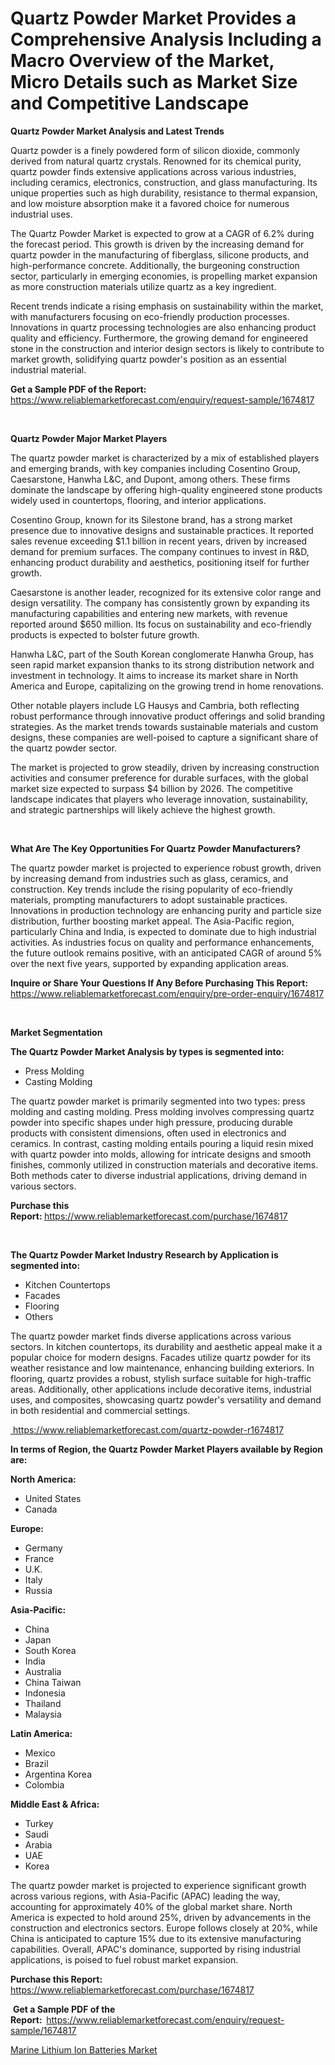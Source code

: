 <p><h1>Quartz Powder Market Provides a Comprehensive Analysis Including a Macro Overview of the Market, Micro Details such as Market Size and Competitive Landscape</h1></p><p><strong>Quartz Powder Market Analysis and Latest Trends</strong></p>
<p><p>Quartz powder is a finely powdered form of silicon dioxide, commonly derived from natural quartz crystals. Renowned for its chemical purity, quartz powder finds extensive applications across various industries, including ceramics, electronics, construction, and glass manufacturing. Its unique properties such as high durability, resistance to thermal expansion, and low moisture absorption make it a favored choice for numerous industrial uses.</p><p>The Quartz Powder Market is expected to grow at a CAGR of 6.2% during the forecast period. This growth is driven by the increasing demand for quartz powder in the manufacturing of fiberglass, silicone products, and high-performance concrete. Additionally, the burgeoning construction sector, particularly in emerging economies, is propelling market expansion as more construction materials utilize quartz as a key ingredient.</p><p>Recent trends indicate a rising emphasis on sustainability within the market, with manufacturers focusing on eco-friendly production processes. Innovations in quartz processing technologies are also enhancing product quality and efficiency. Furthermore, the growing demand for engineered stone in the construction and interior design sectors is likely to contribute to market growth, solidifying quartz powder's position as an essential industrial material.</p></p>
<p><strong>Get a Sample PDF of the Report:&nbsp;</strong> <a href="https://www.reliablemarketforecast.com/enquiry/request-sample/1674817?utm_campaign=2450&utm_medium=2&utm_source=Github&utm_content=ia&utm_term=25032025&utm_id=quartz-powder">https://www.reliablemarketforecast.com/enquiry/request-sample/1674817</a></p>
<p>&nbsp;</p>
<p><strong>Quartz Powder Major Market Players</strong></p>
<p><p>The quartz powder market is characterized by a mix of established players and emerging brands, with key companies including Cosentino Group, Caesarstone, Hanwha L&C, and Dupont, among others. These firms dominate the landscape by offering high-quality engineered stone products widely used in countertops, flooring, and interior applications.</p><p>Cosentino Group, known for its Silestone brand, has a strong market presence due to innovative designs and sustainable practices. It reported sales revenue exceeding $1.1 billion in recent years, driven by increased demand for premium surfaces. The company continues to invest in R&D, enhancing product durability and aesthetics, positioning itself for further growth.</p><p>Caesarstone is another leader, recognized for its extensive color range and design versatility. The company has consistently grown by expanding its manufacturing capabilities and entering new markets, with revenue reported around $650 million. Its focus on sustainability and eco-friendly products is expected to bolster future growth.</p><p>Hanwha L&C, part of the South Korean conglomerate Hanwha Group, has seen rapid market expansion thanks to its strong distribution network and investment in technology. It aims to increase its market share in North America and Europe, capitalizing on the growing trend in home renovations. </p><p>Other notable players include LG Hausys and Cambria, both reflecting robust performance through innovative product offerings and solid branding strategies. As the market trends towards sustainable materials and custom designs, these companies are well-poised to capture a significant share of the quartz powder sector.</p><p>The market is projected to grow steadily, driven by increasing construction activities and consumer preference for durable surfaces, with the global market size expected to surpass $4 billion by 2026. The competitive landscape indicates that players who leverage innovation, sustainability, and strategic partnerships will likely achieve the highest growth.</p></p>
<p>&nbsp;</p>
<p><strong>What Are The Key Opportunities For Quartz Powder Manufacturers?</strong></p>
<p><p>The quartz powder market is projected to experience robust growth, driven by increasing demand from industries such as glass, ceramics, and construction. Key trends include the rising popularity of eco-friendly materials, prompting manufacturers to adopt sustainable practices. Innovations in production technology are enhancing purity and particle size distribution, further boosting market appeal. The Asia-Pacific region, particularly China and India, is expected to dominate due to high industrial activities. As industries focus on quality and performance enhancements, the future outlook remains positive, with an anticipated CAGR of around 5% over the next five years, supported by expanding application areas.</p></p>
<p><strong>Inquire or Share Your Questions If Any Before Purchasing This Report:</strong> <a href="https://www.reliablemarketforecast.com/enquiry/pre-order-enquiry/1674817?utm_campaign=2450&utm_medium=2&utm_source=Github&utm_content=ia&utm_term=25032025&utm_id=quartz-powder">https://www.reliablemarketforecast.com/enquiry/pre-order-enquiry/1674817</a></p>
<p>&nbsp;</p>
<p><strong>Market Segmentation</strong></p>
<p><strong>The Quartz Powder Market Analysis by types is segmented into:</strong></p>
<p><ul><li>Press Molding</li><li>Casting Molding</li></ul></p>
<p><p>The quartz powder market is primarily segmented into two types: press molding and casting molding. Press molding involves compressing quartz powder into specific shapes under high pressure, producing durable products with consistent dimensions, often used in electronics and ceramics. In contrast, casting molding entails pouring a liquid resin mixed with quartz powder into molds, allowing for intricate designs and smooth finishes, commonly utilized in construction materials and decorative items. Both methods cater to diverse industrial applications, driving demand in various sectors.</p></p>
<p><strong>Purchase this Report:&nbsp;</strong><a href="https://www.reliablemarketforecast.com/purchase/1674817?utm_campaign=2450&utm_medium=2&utm_source=Github&utm_content=ia&utm_term=25032025&utm_id=quartz-powder">https://www.reliablemarketforecast.com/purchase/1674817</a></p>
<p>&nbsp;</p>
<p><strong>The Quartz Powder Market Industry Research by Application is segmented into:</strong></p>
<p><ul><li>Kitchen Countertops</li><li>Facades</li><li>Flooring</li><li>Others</li></ul></p>
<p><p>The quartz powder market finds diverse applications across various sectors. In kitchen countertops, its durability and aesthetic appeal make it a popular choice for modern designs. Facades utilize quartz powder for its weather resistance and low maintenance, enhancing building exteriors. In flooring, quartz provides a robust, stylish surface suitable for high-traffic areas. Additionally, other applications include decorative items, industrial uses, and composites, showcasing quartz powder's versatility and demand in both residential and commercial settings.</p></p>
<p><a href="https://www.reliablemarketforecast.com/quartz-powder-r1674817?utm_campaign=2450&utm_medium=2&utm_source=Github&utm_content=ia&utm_term=25032025&utm_id=quartz-powder">&nbsp;https://www.reliablemarketforecast.com/quartz-powder-r1674817</a></p>
<p><strong>In terms of Region, the Quartz Powder Market Players available by Region are:</strong></p>
<p>
    <p> <strong> North America: </strong>
        <ul>
            <li>United States</li>
            <li>Canada</li>
        </ul>
        </p> 
    <p> <strong> Europe: </strong>
        <ul>
            <li>Germany</li>
            <li>France</li>
            <li>U.K.</li>
            <li>Italy</li>
            <li>Russia</li>
        </ul>
        </p> 
    <p> <strong> Asia-Pacific: </strong>
        <ul>
            <li>China</li>
            <li>Japan</li>
            <li>South Korea</li>
            <li>India</li>
            <li>Australia</li>
            <li>China Taiwan</li>
            <li>Indonesia</li>
            <li>Thailand</li>
            <li>Malaysia</li>
        </ul>
        </p> 
    <p> <strong> Latin America: </strong>
        <ul>
            <li>Mexico</li>
            <li>Brazil</li>
            <li>Argentina Korea</li>
            <li>Colombia</li>
        </ul>
        </p> 
    <p> <strong> Middle East & Africa: </strong>
        <ul>
            <li>Turkey</li>
            <li>Saudi</li>
            <li>Arabia</li>
            <li>UAE</li>
            <li>Korea</li>
        </ul>
    </p>
    </p>
<p><p>The quartz powder market is projected to experience significant growth across various regions, with Asia-Pacific (APAC) leading the way, accounting for approximately 40% of the global market share. North America is expected to hold around 25%, driven by advancements in the construction and electronics sectors. Europe follows closely at 20%, while China is anticipated to capture 15% due to its extensive manufacturing capabilities. Overall, APAC's dominance, supported by rising industrial applications, is poised to fuel robust market expansion.</p></p>
<p><strong>Purchase this Report: </strong><a href="https://www.reliablemarketforecast.com/purchase/1674817?utm_campaign=2450&utm_medium=2&utm_source=Github&utm_content=ia&utm_term=25032025&utm_id=quartz-powder">https://www.reliablemarketforecast.com/purchase/1674817</a></p>
<p>&nbsp;<strong>Get a Sample PDF of the Report:&nbsp;&nbsp;</strong><a href="https://www.reliablemarketforecast.com/enquiry/request-sample/1674817?utm_campaign=2450&utm_medium=2&utm_source=Github&utm_content=ia&utm_term=25032025&utm_id=quartz-powder">https://www.reliablemarketforecast.com/enquiry/request-sample/1674817</a></p>
<p><strong></strong></p>
<p><p><a href="https://github.com/boitafbg/Market-Research-Report-List-1/blob/main/marine-lithium-ion-batteries-market.md?utm_campaign=2450&utm_medium=2&utm_source=Github&utm_content=ia&utm_term=25032025&utm_id=quartz-powder">Marine Lithium Ion Batteries Market</a></p></p>